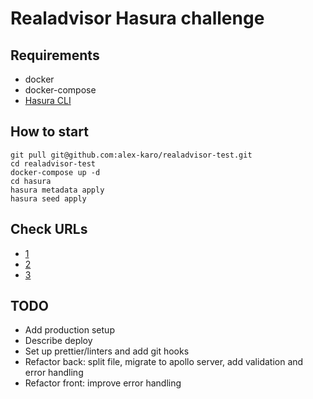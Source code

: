 # Realadvisor Hasura challenge

## Requirements
- docker
- docker-compose
- [Hasura CLI](https://hasura.io/docs/latest/graphql/core/hasura-cli/install-hasura-cli.html#install-hasura-cli)

## How to start
```shell
git pull git@github.com:alex-karo/realadvisor-test.git
cd realadvisor-test
docker-compose up -d
cd hasura
hasura metadata apply
hasura seed apply
```

## Check URLs
- [1](http://localhost:3000/best-hello-ever)
- [2](http://localhost:3000/best-hello-world-ever)
- [3](http://localhost:3000/best-world-ever)

## TODO
- Add production setup
- Describe deploy
- Set up prettier/linters and add git hooks
- Refactor back: split file, migrate to apollo server, add validation and error handling
- Refactor front: improve error handling
